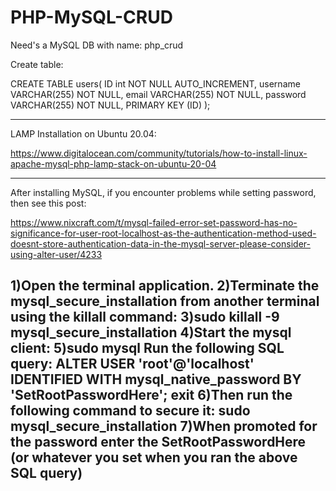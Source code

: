 # PHP-MySQL-CRUD

Need's a MySQL DB with name: php_crud

Create table: 


CREATE TABLE users(
    ID int NOT NULL AUTO_INCREMENT,
    username VARCHAR(255) NOT NULL,
    email VARCHAR(255) NOT NULL,
    password VARCHAR(255) NOT NULL,
   PRIMARY KEY (ID)
);


----------------------------------------------------------
LAMP Installation on Ubuntu 20.04:

https://www.digitalocean.com/community/tutorials/how-to-install-linux-apache-mysql-php-lamp-stack-on-ubuntu-20-04

----------------------------------------------------------
After installing MySQL, if you encounter problems while setting password, then see this post:

https://www.nixcraft.com/t/mysql-failed-error-set-password-has-no-significance-for-user-root-localhost-as-the-authentication-method-used-doesnt-store-authentication-data-in-the-mysql-server-please-consider-using-alter-user/4233

1)Open the terminal application.
2)Terminate the mysql_secure_installation from another terminal using the killall command:
3)sudo killall -9 mysql_secure_installation
4)Start the mysql client:
5)sudo mysql
Run the following SQL query:
ALTER USER 'root'@'localhost' IDENTIFIED WITH mysql_native_password BY 'SetRootPasswordHere';
exit
6)Then run the following command to secure it:
sudo mysql_secure_installation
7)When promoted for the password enter the SetRootPasswordHere (or whatever you set when you ran the above SQL query)
----------------------------------------------------------







